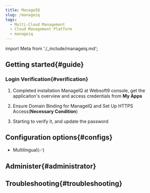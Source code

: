 ```yaml
---
title: ManageIQ
slug: /manageiq
tags:
  - Multi-Cloud Management
  - Cloud Management Platform
  - manageiq
---
```


import Meta from './_include/manageiq.md';

<Meta name="meta" />

## Getting started{#guide}

### Login Verification{#verification}

1. Completed installation ManageIQ at Websoft9 console, get the applicaiton's overview and access credentials from **My Apps**  

2. Ensure Domain Binding for ManageIQ and Set Up HTTPS Access(**Necessary Condition**)  

3. Starting to verify it, and update the password

## Configuration options{#configs}

- Multilingual(✅)

## Administer{#administrator}

## Troubleshooting{#troubleshooting}
